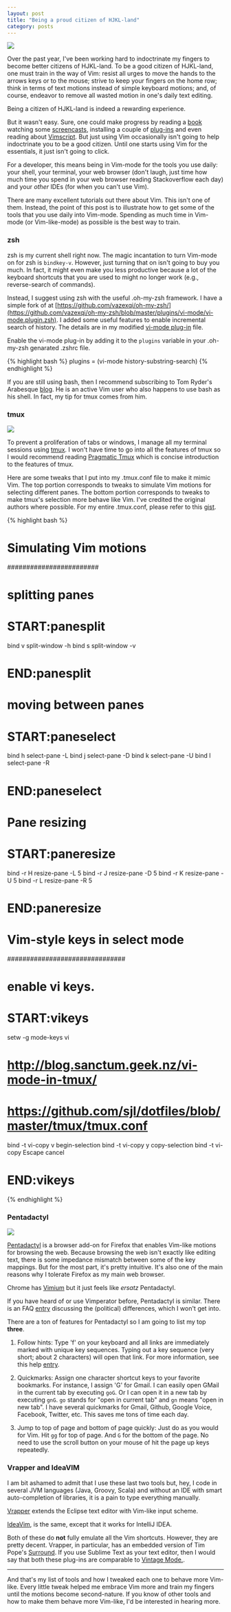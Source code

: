 ```yaml
---
layout: post
title: "Being a proud citizen of HJKL-land"
category: posts
---
```


<div class="media pull-left"> <a
href="http://www.catonmat.net/images/why-vim-uses-hjkl/adm-3a-hjkl-keyboard.jpg">
<img
src="http://www.catonmat.net/images/why-vim-uses-hjkl/adm-3a-hjkl-keyboard.jpg"
class="media-object"/></a> </div>

Over the past year, I've been working hard to indoctrinate my fingers to
become better citizens of HJKL-land. To be a good citizen of HJKL-land,
one must train in the way of Vim: resist all urges to move the hands to
the arrows keys or to the mouse; strive to keep your fingers on the home
row; think in terms of text motions instead of simple keyboard motions;
and, of course, endeavor to remove all wasted motion in one's daily text
editing. 

Being a citizen of HJKL-land is indeed a rewarding experience.

But it wasn't easy. Sure, one could make progress by reading a
[book](http://pragprog.com/book/dnvim/practical-vim) watching some
[screencasts](http://vimcasts.org/), installing a couple of
[plug-ins](https://github.com/carlhuda/janus) and even reading about
[Vimscript](http://learnvimscriptthehardway.stevelosh.com/). But just
using Vim occasionally isn't going to help indoctrinate you to be a good
citizen. Until one starts using Vim for the essentials, it just isn't
going to click.

For a developer, this means being in Vim-mode for the tools you use
daily: your shell, your terminal, your web browser (don't laugh, just
time how much time you spend in your web browser reading Stackoverflow
each day) and your _other_ IDEs (for when you can't use Vim).

There are many excellent tutorials out there about Vim. This isn't one of
them. Instead, the point of this post is to illustrate how to get some of the
tools that you use daily into Vim-mode. Spending as much time in Vim-mode (or
Vim-like-mode) as possible is the best way to train.

### zsh

zsh is my current shell right now. The magic incantation to turn Vim-mode on
for zsh is `bindkey-v`. However, just turning that on isn't going to buy you
much. In fact, it might even make you less productive because a lot of the
keyboard shortcuts that you are used to might no longer work (e.g.,
reverse-search of commands).

Instead, I suggest using zsh with the useful .oh-my-zsh framework. I have a
simple fork of at
[https://github.com/vazexqi/oh-my-zsh/](https://github.com/vazexqi/oh-my-zsh/blob/master/plugins/vi-mode/vi-mode.plugin.zsh).
I added some useful features to enable incremental search of history. The
details are in my modified [vi-mode
plug-in](https://github.com/vazexqi/oh-my-zsh/blob/master/plugins/vi-mode/vi-mode.plugin.zsh)
file. 

Enable the vi-mode plug-in by adding it to the `plugins` variable in your
.oh-my-zsh genarated .zshrc file.

{% highlight bash %}
plugins = (vi-mode history-substring-search)
{% endhighlight %} 

If you are still using bash, then I recommend subscribing to Tom Ryder's
Arabesque [blog](http://blog.sanctum.geek.nz/). He is an active Vim user
who also happens to use bash as his shell. In fact, my tip for tmux
comes from him.

### tmux

<div class="media"> <a href="http://db.tt/QnxvT7um"> <img
src="http://db.tt/QnxvT7um"
class="media-object noshadow"/></a>
</div>

To prevent a proliferation of tabs or windows, I manage all my terminal
sessions using [tmux](http://tmux.sourceforge.net/). I won't have time
to go into all the features of tmux so I would recommend reading
[Pragmatic Tmux](http://pragprog.com/book/bhtmux/tmux) which is concise
introduction to the features of tmux.

Here are some tweaks that I put into my .tmux.conf file to make it mimic
Vim. The top portion corresponds to tweaks to simulate Vim motions for
selecting different panes. The bottom portion corresponds to tweaks to
make tmux's selection more behave like Vim. I've credited the original
authors where possible. For my entire .tmux.conf, please refer to this
[gist](https://gist.github.com/vazexqi/4993432#file-tmux-conf-L5).

{% highlight bash %}

# Simulating Vim motions
########################

# splitting panes
# START:panesplit
bind v split-window -h
bind s split-window -v
# END:panesplit

# moving between panes
# START:paneselect
bind h select-pane -L 
bind j select-pane -D 
bind k select-pane -U
bind l select-pane -R 
# END:paneselect

# Pane resizing
# START:paneresize
bind -r H resize-pane -L 5 
bind -r J resize-pane -D 5 
bind -r K resize-pane -U 5 
bind -r L resize-pane -R 5
# END:paneresize

# Vim-style keys in select mode
###############################

# enable vi keys.
# START:vikeys
setw -g mode-keys vi
# http://blog.sanctum.geek.nz/vi-mode-in-tmux/
# https://github.com/sjl/dotfiles/blob/master/tmux/tmux.conf
bind -t vi-copy v begin-selection
bind -t vi-copy y copy-selection
bind -t vi-copy Escape cancel
# END:vikeys
{% endhighlight %}

### Pentadactyl

<div class="media"> <a
href="http://www.catonmat.net/blog/why-vim-uses-hjkl-as-arrow-keys/"><img
src="http://5digits.org/img/screenshots/dactyl-buffers-all.png"
class="media-object"/></a> </div>

[Pentadactyl](http://5digits.org/pentadactyl/) is a browser add-on for
Firefox that enables Vim-like motions for browsing the web. Because
browsing the web isn't exactly like editing text, there is some
impedance mismatch between some of the key mappings. But for the most
part, it's pretty intuitive. It's also one of the main reasons why I
tolerate Firefox as my main web browser. 

Chrome has [Vimium](http://vimium.github.com/) but it just feels like
_ersatz_ Pentadactyl.

If you have heard of or use Vimperator before, Pentadactyl is similar.
There is an FAQ [entry](http://5digits.org/pentadactyl/faq) discussing
the (political) differences, which  I won't get into.

There are a ton of features for Pentadactyl so I am going to list my top
**three**.

1. Follow hints: Type 'f' on your keyboard and all links are immediately
marked with unique key sequences. Typing out a key sequence (very short;
about 2 characters) will open that link. For more information, see this
help [entry](http://5digits.org/help/pentadactyl/hints.xhtml).

1. Quickmarks: Assign one character shortcut keys to your favorite
bookmarks. For instance, I assign 'G' for Gmail. I can easily open GMail
in the current tab by executing `goG`. Or I can open it in a new tab by
executing `gnG`. `go` stands for "open in current tab" and `gn` means
"open in new tab". I have several quickmarks for Gmail, Github, Google
Voice, Facebook, Twitter, etc. This saves me tons of time each day.

1. Jump to top of page and bottom of page quickly: Just do as you would
for Vim. Hit `gg` for top of page. And `G` for the bottom of the page.
No need to use the scroll button on your mouse of hit the page up keys
repeatedly.

### Vrapper and IdeaVIM

I am bit ashamed to admit that I use these last two tools but, hey, I
code in several JVM languages (Java, Groovy, Scala) and without an IDE
with smart auto-completion of libraries, it is a pain to type everything
manually.

[Vrapper](http://vrapper.sourceforge.net/home/) extends the Eclipse text
editor with Vim-like input scheme.

[IdeaVim](https://github.com/JetBrains/ideavim), is the same, except
that it works for IntelliJ IDEA.

Both of these do **not** fully emulate all the Vim shortcuts. However,
they are pretty decent. Vrapper, in particular, has an embedded version
of Tim Pope's [Surround](https://github.com/tpope/vim-surround). If you
use Sublime Text as your text editor, then I would say that both these
plug-ins are comparable to [Vintage
Mode.](http://www.sublimetext.com/docs/2/vintage.html).

---

And that's my list of tools and how I tweaked each one to behave more
Vim-like. Every little tweak helped me embrace Vim more and train my
fingers until the motions become second-nature. If you know of other
tools and how to make them behave more Vim-like, I'd be interested in
hearing more.
